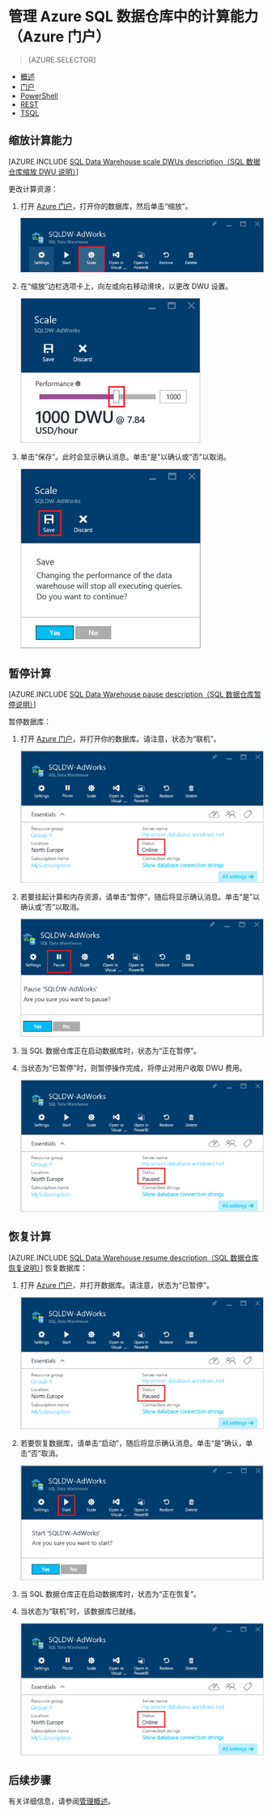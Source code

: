 <properties
    pageTitle="管理 Azure SQL 数据仓库中的计算能力（Azure 预览门户）| Azure"
    description="用于管理计算能力的 Azure 预览门户任务。通过调整 DWU 缩放计算资源。或者，暂停和恢复计算资源来节省成本。"
    services="sql-data-warehouse"
    documentationcenter="NA"
    author="barbkess"
    manager="jhubbard"
    editor="" />
<tags
    ms.assetid="233b0da5-4abd-4d1d-9586-4ccc5f50b071"
    ms.service="sql-data-warehouse"
    ms.devlang="NA"
    ms.topic="article"
    ms.tgt_pltfrm="NA"
    ms.workload="data-services"
    ms.date="10/31/2016"
    wacn.date="03/20/2017"
    ms.author="barbkess" />  


# 管理 Azure SQL 数据仓库中的计算能力（Azure 门户）

> [AZURE.SELECTOR]
- [概述](/documentation/articles/sql-data-warehouse-manage-compute-overview/)
- [门户](/documentation/articles/sql-data-warehouse-manage-compute-portal/)
- [PowerShell](/documentation/articles/sql-data-warehouse-manage-compute-powershell/)
- [REST](/documentation/articles/sql-data-warehouse-manage-compute-rest-api/)
- [TSQL](/documentation/articles/sql-data-warehouse-manage-compute-tsql/)

## 缩放计算能力

[AZURE.INCLUDE [SQL Data Warehouse scale DWUs description（SQL 数据仓库缩放 DWU 说明）](../../includes/sql-data-warehouse-scale-dwus-description.md)]

更改计算资源：

1. 打开 [Azure 门户][Azure portal]，打开你的数据库，然后单击“缩放”。

    ![单击“缩放”][1]
2. 在“缩放”边栏选项卡上，向左或向右移动滑块，以更改 DWU 设置。

    ![移动滑块][2]

3. 单击“保存”。此时会显示确认消息。单击“是”以确认或“否”以取消。

    ![点击“保存”(Save)][3]

## <a name="pause-compute"></a><a name="pause-compute-bk"></a> 暂停计算

[AZURE.INCLUDE [SQL Data Warehouse pause description（SQL 数据仓库暂停说明）](../../includes/sql-data-warehouse-pause-description.md)]

暂停数据库：

1. 打开 [Azure 门户][Azure portal]，并打开你的数据库。请注意，状态为“联机”。

    ![联机状态][6]  


2. 若要挂起计算和内存资源，请单击“暂停”，随后将显示确认消息。单击“是”以确认或“否”以取消。

    ![确认暂停][7]  


3. 当 SQL 数据仓库正在启动数据库时，状态为“正在暂停”。
4. 当状态为“已暂停”时，则暂停操作完成，将停止对用户收取 DWU 费用。

    ![暂停状态][4]  


## <a name="resume-compute-bk"></a> 恢复计算

[AZURE.INCLUDE [SQL Data Warehouse resume description（SQL 数据仓库恢复说明）](../../includes/sql-data-warehouse-resume-description.md)] 
恢复数据库：

1. 打开 [Azure 门户][Azure portal]，并打开数据库。请注意，状态为“已暂停”。

    ![暂停数据库][4]  


2. 若要恢复数据库，请单击“启动”，随后将显示确认消息。单击“是”确认，单击“否”取消。

    ![确认恢复][5]  


3. 当 SQL 数据仓库正在启动数据库时，状态为“正在恢复”。
4. 当状态为“联机”时，该数据库已就绪。

    ![联机状态][6]  

## <a name="next-steps-bk"></a>后续步骤
有关详细信息，请参阅[管理概述][Management overview]。

<!--Image references-->
[1]: ./media/sql-data-warehouse-manage-compute-portal/click-scale.png
[2]: ./media/sql-data-warehouse-manage-compute-portal/move-slider.png
[3]: ./media/sql-data-warehouse-manage-compute-portal/click-save.png
[4]: ./media/sql-data-warehouse-manage-compute-portal/resume-database.png
[5]: ./media/sql-data-warehouse-manage-compute-portal/resume-confirm.png
[6]: ./media/sql-data-warehouse-manage-compute-portal/pause-database.png
[7]: ./media/sql-data-warehouse-manage-compute-portal/pause-confirm.png

<!--Article references-->
[Management overview]: /documentation/articles/sql-data-warehouse-overview-manage/
[Manage compute overview]: /documentation/articles/sql-data-warehouse-manage-compute-overview/

<!--MSDN references-->


<!--Other Web references-->

[Azure portal]: http://portal.azure.cn/

<!---HONumber=Mooncake_0313_2017-->
<!--Update_Description:update meta properties,wording update-->